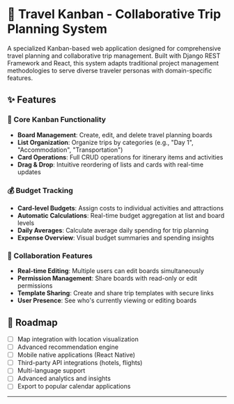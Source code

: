 # 🧳 Travel Kanban - Collaborative Trip Planning System

A specialized Kanban-based web application designed for comprehensive travel planning and collaborative trip management. Built with Django REST Framework and React, this system adapts traditional project management methodologies to serve diverse traveler personas with domain-specific features.

## ✨ Features

### 🎯 Core Kanban Functionality
- **Board Management**: Create, edit, and delete travel planning boards
- **List Organization**: Organize trips by categories (e.g., "Day 1", "Accommodation", "Transportation")
- **Card Operations**: Full CRUD operations for itinerary items and activities
- **Drag & Drop**: Intuitive reordering of lists and cards with real-time updates

### 💰 Budget Tracking
- **Card-level Budgets**: Assign costs to individual activities and attractions
- **Automatic Calculations**: Real-time budget aggregation at list and board levels
- **Daily Averages**: Calculate average daily spending for trip planning
- **Expense Overview**: Visual budget summaries and spending insights

### 🤝 Collaboration Features
- **Real-time Editing**: Multiple users can edit boards simultaneously
- **Permission Management**: Share boards with read-only or edit permissions
- **Template Sharing**: Create and share trip templates with secure links
- **User Presence**: See who's currently viewing or editing boards


## 🎯 Roadmap

- [ ] Map integration with location visualization
- [ ] Advanced recommendation engine
- [ ] Mobile native applications (React Native)
- [ ] Third-party API integrations (hotels, flights)
- [ ] Multi-language support
- [ ] Advanced analytics and insights
- [ ] Export to popular calendar applications

---
